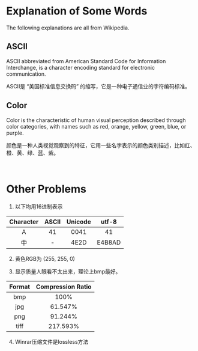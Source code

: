 # **Explanation of Some Words**

The following explanations are all from Wikipedia.

## ASCII ##

ASCII abbreviated from American Standard Code for Information Interchange, is a character encoding standard for electronic communication.

ASCII是 “美国标准信息交换码” 的缩写，它是一种电子通信业的字符编码标准。

## Color ##

Color is the characteristic of human visual perception described through color categories, with names such as red, orange, yellow, green, blue, or purple.

颜色是一种人类视觉观察到的特征，它用一些名字表示的颜色类别描述，比如红、橙、黄、绿、蓝、紫。

<br/>

# Other Problems #

1) 以下均用16进制表示

Character | ASCII | Unicode | utf-8
:-:|:-:|:-:|:-:
A | 41 | 0041 | 41
中 | - | 4E2D | E4B8AD


2) 黄色RGB为 (255, 255, 0)

3) 显示质量人眼看不太出来，理论上bmp最好。

Format | Compression Ratio
:-:|:-:
bmp | 100%
jpg | 61.547%
png | 91.244%
tiff | 217.593%

4) Winrar压缩文件是lossless方法
